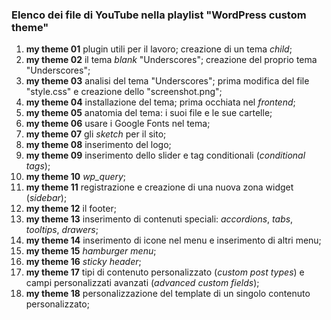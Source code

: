 ### Elenco dei file di YouTube nella playlist "WordPress custom theme"

1. **my theme 01**
   plugin utili per il lavoro; creazione di un tema _child_;
2. **my theme 02**
   il tema _blank_ "Underscores"; creazione del proprio tema "Underscores";
3. **my theme 03** 
   analisi del tema "Underscores"; prima modifica del file "style.css" e creazione dello "screenshot.png";
4. **my theme 04** 
   installazione del tema; prima occhiata nel _frontend_;
5. **my theme 05** 
   anatomia del tema: i suoi file e le sue cartelle;
6. **my theme 06** 
   usare i Google Fonts nel tema;
7. **my theme 07** 
   gli _sketch_ per il sito;
8. **my theme 08** 
   inserimento del logo;
9. **my theme 09** 
   inserimento dello slider e tag conditionali (_conditional tags_);
10. **my theme 10** 
    _wp_query_;
11. **my theme 11** 
    registrazione e creazione di una nuova zona widget (_sidebar_);
12. **my theme 12** 
    il footer;
13. **my theme 13** 
    inserimento di contenuti speciali: _accordions_, _tabs_, _tooltips_, _drawers_;
14. **my theme 14** 
    inserimento di icone nel menu e inserimento di altri menu;
15. **my theme 15** 
    _hamburger menu_;
16. **my theme 16** 
    _sticky header_;
17. **my theme 17** 
    tipi di contenuto personalizzato (_custom post types_) e campi personalizzati avanzati (_advanced custom fields_);
18. **my theme 18** 
    personalizzazione del template di un singolo contenuto personalizzato;

